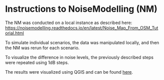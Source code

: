 # Instructions to NoiseModelling (NM)

The NM was conducted on a local instance as described here: https://noisemodelling.readthedocs.io/en/latest/Noise_Map_From_OSM_Tutorial.html

To simulate individual scenarios, the data was manipulated locally, and then the NM was rerun for each scenario.

To visualize the difference in noise levels, the previously described steps were repeated using 1dB steps.

The results were visualized using QGIS and can be found [here](https://github.com/celthome/superblocks_mannheim/tree/main/output/nm).